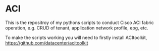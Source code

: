 # ACI

This is the repositroy of my pythons scripts to conduct Cisco ACI fabric operation, e.g. CRUD of tenant, application network profile, epg, etc.

To make the scripts working you will need to firstly install ACItoolkit, https://github.com/datacenter/acitoolkit 
